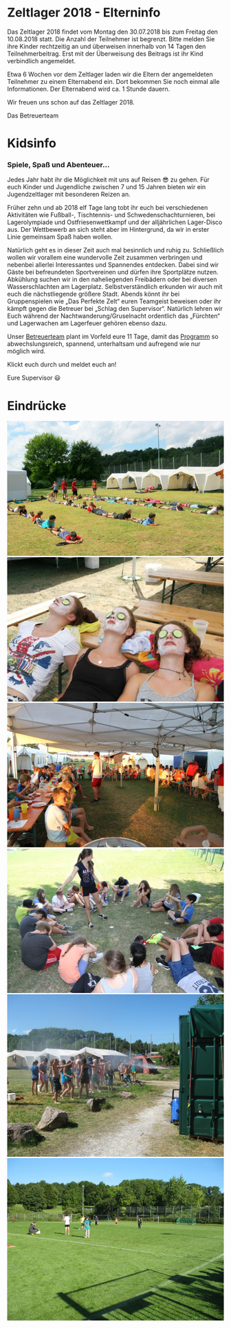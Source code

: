 # Zeltlager 2018 - Elterninfo

Das Zeltlager 2018 findet vom Montag den 30.07.2018 bis zum Freitag den
10.08.2018 statt. Die Anzahl der Teilnehmer ist begrenzt. Bitte melden
Sie ihre Kinder rechtzeitig an und überweisen innerhalb von 14 Tagen den
Teilnehmerbeitrag. Erst mit der Überweisung des Beitrags ist ihr Kind
verbindlich angemeldet.

Etwa 6 Wochen vor dem Zeltlager laden wir die Eltern der angemeldeten
Teilnehmer zu einem Elternabend ein. Dort bekommen Sie noch einmal alle
Informationen. Der Elternabend wird ca. 1 Stunde dauern.

Wir freuen uns schon auf das Zeltlager 2018.

Das Betreuerteam

# Kidsinfo

### Spiele, Spaß und Abenteuer…

Jedes Jahr habt ihr die Möglichkeit mit uns auf Reisen 😎 zu gehen. Für
euch Kinder und Jugendliche zwischen 7 und 15 Jahren bieten wir ein
Jugendzeltlager mit besonderen Reizen an.

Früher zehn und ab 2018 elf Tage lang tobt ihr euch bei verschiedenen
Aktivitäten wie Fußball-, Tischtennis- und Schwedenschachturnieren, bei
Lagerolympiade und Ostfriesenwettkampf und der alljährlichen Lager-Disco
aus. Der Wettbewerb an sich steht aber im Hintergrund, da wir in erster
Linie gemeinsam Spaß haben wollen.

Natürlich geht es in dieser Zeit auch mal besinnlich und ruhig zu.
Schließlich wollen wir vorallem eine wundervolle Zeit zusammen verbringen
und nebenbei allerlei Interessantes und Spannendes entdecken. Dabei sind
wir Gäste bei befreundeten Sportvereinen und dürfen ihre Sportplätze
nutzen. Abkühlung suchen wir in den naheliegenden Freibädern oder bei
diversen Wasserschlachten am Lagerplatz. Selbstverständlich erkunden wir
auch mit euch die nächstliegende größere Stadt. Abends könnt ihr bei
Gruppenspielen wie „Das Perfekte Zelt“ euren Teamgeist beweisen oder ihr
kämpft gegen die Betreuer bei „Schlag den Supervisor“. Natürlich lehren
wir Euch während der Nachtwanderung/Gruselnacht ordentlich das
„Fürchten“ und Lagerwachen am Lagerfeuer gehören ebenso dazu.

Unser [Betreuerteam](team) plant im Vorfeld eure 11 Tage, damit das
[Programm](programm) so abwechslungsreich, spannend, unterhaltsam
und aufregend wie nur möglich wird.

Klickt euch durch und meldet euch an!

Eure Supervisor 😃


# Eindrücke

<div class="row">
	<div class="col">
		<img src="/static/img/programm/SpieleSonne.jpg" alt="Menschenketten in der Sonne">
	</div>
	<div class="col">
		<img src="/static/img/programm/SpieleWellness.jpg" alt="Masken beim Wellness">
	</div>
</div>

<div class="row">
	<div class="col">
		<img src="/static/img/programm/SpieleUeabend.jpg" alt="Ü-Abend">
	</div>
	<div class="col">
		<img src="/static/img/programm/SpieleSchatten.jpg" alt="Werwolf im Schatten">
	</div>
</div>

<div class="row">
	<div class="col">
		<img src="/static/img/programm/SpieleWasser.jpg" alt="Wasserspiele zur Abkühlung an einem heißen Tag">
	</div>
	<div class="col">
		<img src="/static/img/programm/SpieleFussballplatz.jpg" alt="Fußball">
	</div>
</div>
